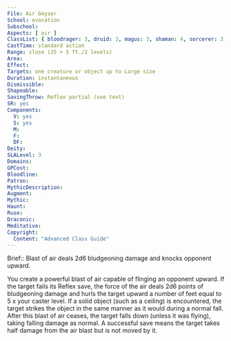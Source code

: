 ```yaml
---
File: Air Geyser
School: evocation
Subschool: 
Aspects: [ air ]
ClassList: { bloodrager: 3, druid: 3, magus: 3, shaman: 4, sorcerer: 3, wizard: 3, witch: 3 }
CastTime: standard action
Range: close (25 + 5 ft./2 levels)
Area: 
Effect: 
Targets: one creature or object up to Large size
Duration: instantaneous
Dismissible: 
Shapeable: 
SavingThrow: Reflex partial (see text)
SR: yes
Components:
  V: yes
  S: yes
  M: 
  F: 
  DF: 
Deity: 
SLALevel: 3
Domains: 
GPCost: 
Bloodline: 
Patron: 
MythicDescription: 
Augment: 
Mythic: 
Haunt: 
Ruse: 
Draconic: 
Meditative: 
Copyright:
  Content: "Advanced Class Guide"
---
```

Brief:: Blast of air deals 2d6 bludgeoning damage and knocks opponent upward.

You create a powerful blast of air capable of flinging an opponent upward. If the target fails its Reflex save, the force of the air deals 2d6 points of bludgeoning damage and hurls the target upward a number of feet equal to 5 x your caster level. If a solid object (such as a ceiling) is encountered, the target strikes the object in the same manner as it would during a normal fall. After this blast of air ceases, the target falls down (unless it was flying), taking falling damage as normal. A successful save means the target takes half damage from the air blast but is not moved by it.
